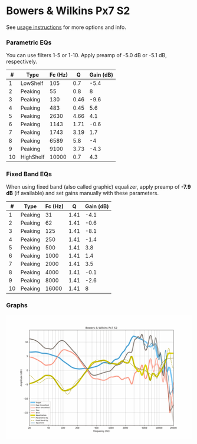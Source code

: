 # Bowers & Wilkins Px7 S2
See [usage instructions](https://github.com/jaakkopasanen/AutoEq#usage) for more options and info.

### Parametric EQs
You can use filters 1-5 or 1-10. Apply preamp of -5.0 dB or -5.1 dB, respectively.

|   # | Type      |   Fc (Hz) |    Q |   Gain (dB) |
|-----|-----------|-----------|------|-------------|
|   1 | LowShelf  |       105 | 0.7  |        -5.4 |
|   2 | Peaking   |        55 | 0.8  |         8   |
|   3 | Peaking   |       130 | 0.46 |        -9.6 |
|   4 | Peaking   |       483 | 0.45 |         5.6 |
|   5 | Peaking   |      2630 | 4.66 |         4.1 |
|   6 | Peaking   |      1143 | 1.71 |        -0.6 |
|   7 | Peaking   |      1743 | 3.19 |         1.7 |
|   8 | Peaking   |      6589 | 5.8  |        -4   |
|   9 | Peaking   |      9100 | 3.73 |        -4.3 |
|  10 | HighShelf |     10000 | 0.7  |         4.3 |

### Fixed Band EQs
When using fixed band (also called graphic) equalizer, apply preamp of **-7.9 dB** (if available) and set gains manually with these parameters.

|   # | Type    |   Fc (Hz) |    Q |   Gain (dB) |
|-----|---------|-----------|------|-------------|
|   1 | Peaking |        31 | 1.41 |        -4.1 |
|   2 | Peaking |        62 | 1.41 |        -0.6 |
|   3 | Peaking |       125 | 1.41 |        -8.1 |
|   4 | Peaking |       250 | 1.41 |        -1.4 |
|   5 | Peaking |       500 | 1.41 |         3.8 |
|   6 | Peaking |      1000 | 1.41 |         1.4 |
|   7 | Peaking |      2000 | 1.41 |         3.5 |
|   8 | Peaking |      4000 | 1.41 |        -0.1 |
|   9 | Peaking |      8000 | 1.41 |        -2.6 |
|  10 | Peaking |     16000 | 1.41 |         8   |

### Graphs
![](./Bowers%20&%20Wilkins%20Px7%20S2.png)
